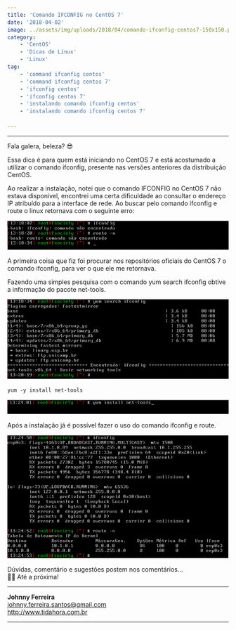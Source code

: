 ```yaml
---
title: 'Comando IFCONFIG no CentOS 7'
date: '2018-04-02'
image: ../assets/img/uploads/2018/04/comando-ifconfig-centos7-150x150.png
category:
    - 'CentOS'
    - 'Dicas de Linux'
    - 'Linux'
tag:
    - 'command ifconfig centos'
    - 'command ifconfig centos 7'
    - 'ifconfig centos'
    - 'ifconfig centos 7'
    - 'instalando comando ifconfig centos'
    - 'instalando comando ifconfig centos 7'

---
```


- - - - - -

Fala galera, beleza? 😎

Essa dica é para quem está iniciando no CentOS 7 e está acostumado a utilizar o comando ifconfig, presente nas versões anteriores da distribuição CentOS.

Ao realizar a instalação, notei que o comando IFCONFIG no CentOS 7 não estava disponível, encontrei uma certa dificuldade ao consultar o endereço IP atribuído para a interface de rede. Ao buscar pelo comando ifconfig e route o linux retornava com o seguinte erro:

![](../assets/img/uploads/2018/04/comando-ifconfif-centos-7-1.png)



A primeira coisa que fiz foi procurar nos repositórios oficiais do CentOS 7 o comando ifconfig, para ver o que ele me retornava.

Fazendo uma simples pesquisa com o comando yum search ifconfig obtive a informação do pacote net-tools.

![](../assets/img/uploads/2018/04/comando-ifconfif-centos-7-2.png)

```
yum -y install net-tools
```

![](../assets/img/uploads/2018/04/comando-ifconfif-centos-7-3.png)


Após a instalação já é possível fazer o uso do comando ifconfig e route.

![](../assets/img/uploads/2018/04/comando-ifconfif-centos-7-4.png)


Dúvidas, comentário e sugestões postem nos comentários…  
👋🏼 Até a próxima!

- - - - - -

**Johnny Ferreira**  
<johnny.ferreira.santos@gmail.com>  
<http://www.tidahora.com.br>

- - - - - -
